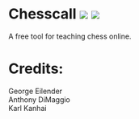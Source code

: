 
# Chesscall <img src='https://img.shields.io/github/issues/kkanhai2021/chesscall'> <img src='https://img.shields.io/badge/License-MIT-yellow.svg'>

A free tool for teaching chess online. 




# Credits: 
George Eilender <br>
Anthony DiMaggio <br>
Karl Kanhai
